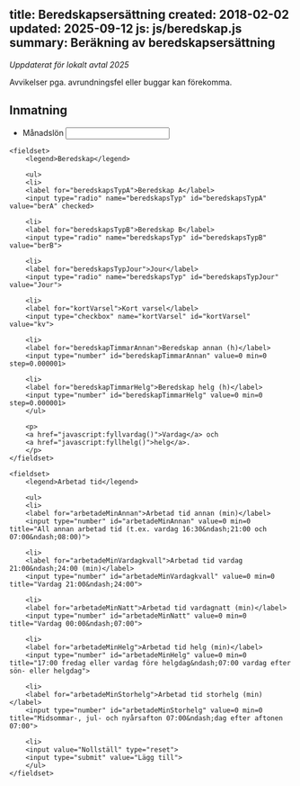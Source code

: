 title: Beredskapsersättning
created: 2018-02-02
updated: 2025-09-12
js: js/beredskap.js
summary: Beräkning av beredskapsersättning
---
<script>
var fyllvardag = function() {
    document.getElementById("beredskapTimmarAnnan").value = 15.5;
    document.getElementById("beredskapTimmarHelg").value = 0.0;
}

var fyllhelg = function() {
    document.getElementById("beredskapTimmarAnnan").value = 1.5;
    document.getElementById("beredskapTimmarHelg").value = 62;
};
</script>

*Uppdaterat för lokalt avtal 2025*

Avvikelser pga. avrundningsfel eller buggar kan förekomma.


## Inmatning

<!-- moved outside of form to avoid resetting -->
<ul><li>
<label for="manadslon">Månadslön</label>
<input type="number" id="manadslon" min=0 required><br>
</ul>

<form id="calc" action="javascript:addBeredskap()">

    <fieldset>
        <legend>Beredskap</legend>

        <ul>
        <li>
        <label for="beredskapsTypA">Beredskap A</label>
        <input type="radio" name="beredskapsTyp" id="beredskapsTypA" value="berA" checked>

        <li>
        <label for="beredskapsTypB">Beredskap B</label>
        <input type="radio" name="beredskapsTyp" id="beredskapsTypB" value="berB">

        <li>
        <label for="beredskapsTypJour">Jour</label>
        <input type="radio" name="beredskapsTyp" id="beredskapsTypJour" value="Jour">

        <li>
        <label for="kortVarsel">Kort varsel</label>
        <input type="checkbox" name="kortVarsel" id="kortVarsel" value="kv">

        <li>
        <label for="beredskapTimmarAnnan">Beredskap annan (h)</label>
        <input type="number" id="beredskapTimmarAnnan" value=0 min=0 step=0.000001>

        <li>
        <label for="beredskapTimmarHelg">Beredskap helg (h)</label>
        <input type="number" id="beredskapTimmarHelg" value=0 min=0 step=0.000001>
        </ul>

        <p>
        <a href="javascript:fyllvardag()">Vardag</a> och
        <a href="javascript:fyllhelg()">helg</a>.
        </p>
    </fieldset>

    <fieldset>
        <legend>Arbetad tid</legend>

        <ul>
        <li>
        <label for="arbetadeMinAnnan">Arbetad tid annan (min)</label>
        <input type="number" id="arbetadeMinAnnan" value=0 min=0 title="All annan arbetad tid (t.ex. vardag 16:30&ndash;21:00 och 07:00&ndash;08:00)">

        <li>
        <label for="arbetadeMinVardagkvall">Arbetad tid vardag 21:00&ndash;24:00 (min)</label>
        <input type="number" id="arbetadeMinVardagkvall" value=0 min=0 title="Vardag 21:00&ndash;24:00">

        <li>
        <label for="arbetadeMinNatt">Arbetad tid vardagnatt (min)</label>
        <input type="number" id="arbetadeMinNatt" value=0 min=0 title="Vardag 00:00&ndash;07:00">

        <li>
        <label for="arbetadeMinHelg">Arbetad tid helg (min)</label>
        <input type="number" id="arbetadeMinHelg" value=0 min=0 title="17:00 fredag eller vardag före helgdag&ndash;07:00 vardag efter sön- eller helgdag">

        <li>
        <label for="arbetadeMinStorhelg">Arbetad tid storhelg (min)</label>
        <input type="number" id="arbetadeMinStorhelg" value=0 min=0 title="Midsommar-, jul- och nyårsafton 07:00&ndash;dag efter aftonen 07:00">

        <li>
        <input value="Nollställ" type="reset">
        <input type="submit" value="Lägg till">
        </ul>
    </fieldset>

</form>

<div id="tabell">
</div>
